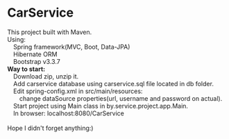 # CarService
This project built with Maven.</br>
Using:</br>
&emsp;Spring framework(MVC, Boot, Data-JPA)</br> 
&emsp;Hibernate ORM</br> 
&emsp;Bootstrap v3.3.7</br>
<b>Way to start:</b></br>
&emsp;Download zip, unzip it.</br>
&emsp;Add carservice database using carservice.sql file located in db folder.</br>
&emsp;Edit spring-config.xml in src/main/resources:</br>
&emsp;&emsp;change dataSource properties(url, username and password on actual).</br>
&emsp;Start project using Main class in by.service.project.app.Main.</br>
&emsp;In browser: localhost:8080/CarService</br>
</br>
Hope I didn't forget anything:)
